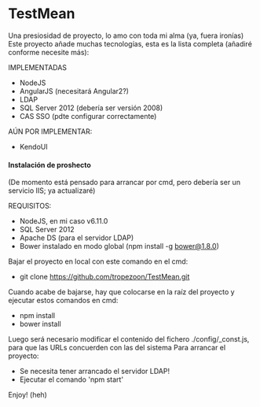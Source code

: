 # TestMean

Una presiosidad de proyecto, lo amo con toda mi alma (ya, fuera ironías)
Este proyecto añade muchas tecnologías, esta es la lista completa (añadiré conforme necesite más):

IMPLEMENTADAS
- NodeJS
- AngularJS	(necesitará Angular2?)
- LDAP
- SQL Server 2012 (debería ser versión 2008)
- CAS SSO (pdte configurar correctamente)

AÚN POR IMPLEMENTAR:
- KendoUI


#### Instalación de proshecto ####
(De momento está pensado para arrancar por cmd, pero debería ser un servicio IIS; ya actualizaré)

REQUISITOS:
- NodeJS, en mi caso v6.11.0
- SQL Server 2012
- Apache DS (para el servidor LDAP)
- Bower instalado en modo global (npm install -g bower@1.8.0)

Bajar el proyecto en local con este comando en el cmd:
- git clone https://github.com/tropezoon/TestMean.git

Cuando acabe de bajarse, hay que colocarse en la raíz del proyecto y ejecutar estos comandos en cmd:
- npm install
- bower install

Luego será necesario modificar el contenido del fichero ./config/_const.js, para que las URLs concuerden con las del sistema
Para arrancar el proyecto:
 - Se necesita tener arrancado el servidor LDAP!
 - Ejecutar el comando 'npm start'

Enjoy! (heh)